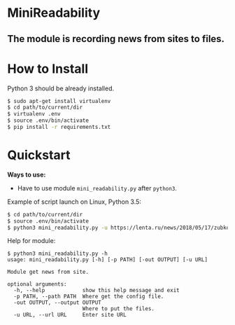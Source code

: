 # MiniReadability

## The module is recording news from sites to files.

# How to Install

Python 3 should be already installed. 

```bash
$ sudo apt-get install virtualenv
$ cd path/to/current/dir
$ virtualenv .env
$ source .env/bin/activate
$ pip install -r requirements.txt 
```

# Quickstart
**Ways to use:**
- Have to use  module `mini_readability.py` after `python3`.


Example of script launch on Linux, Python 3.5:


```bash
$ cd path/to/current/dir
$ source .env/bin/activate
$ python3 mini_readability.py -u https://lenta.ru/news/2018/05/17/zubkov/

```

Help for module:
```
$ python3 mini_readability.py -h
usage: mini_readability.py [-h] [-p PATH] [-out OUTPUT] [-u URL]

Module get news from site.

optional arguments:
  -h, --help            show this help message and exit
  -p PATH, --path PATH  Where get the config file.
  -out OUTPUT, --output OUTPUT
                        Where to put the files.
  -u URL, --url URL     Enter site URL
```
